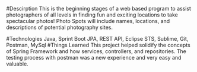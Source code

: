 #Descirption
This is the beginning stages of a web based program to assist photographers of all levels in finding fun and exciting locations to take spectacular photos! Photo Spots will include names, locations, and descriptions of potential photography sites. 

#Technologies
Java, Sprint Boot JPA, REST API, Eclipse STS, Sublime, Git, Postman, MySql
#Things Learned
This project helped solidify the concepts of Spring Framework and how services, controllers, and repositories. The testing process with postman was a new experience and very easy and valuable.
